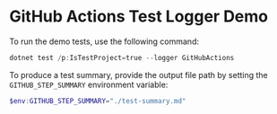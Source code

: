 # GitHub Actions Test Logger Demo

To run the demo tests, use the following command:

```powershell
dotnet test /p:IsTestProject=true --logger GitHubActions
```

To produce a test summary, provide the output file path by setting the `GITHUB_STEP_SUMMARY` environment variable:

```powershell
$env:GITHUB_STEP_SUMMARY="./test-summary.md"